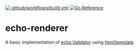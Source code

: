 [![.github/workflows/build.yml](https://github.com/bdreece/echo-renderer/actions/workflows/build.yml/badge.svg)](https://github.com/bdreece/echo-renderer/actions/workflows/build.yml)
[![Go Reference](https://pkg.go.dev/badge/github.com/bdreece/echo-renderer.svg)](https://pkg.go.dev/github.com/bdreece/echo-renderer)

# echo-renderer

A basic implementation of [echo.Validator](https://pkg.go.dev/github.com/labstack/echo/v4#Validator)
using [html/template](https://pkg.go.dev/html/template).
